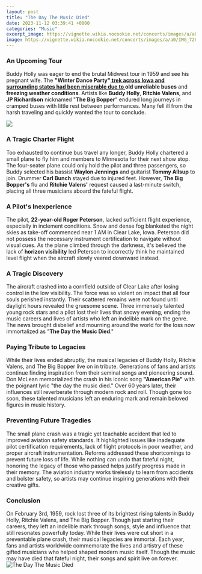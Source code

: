 ```yaml
---
layout: post
title: "The Day The Music Died"
date: 2023-11-12 03:39:41 +0000
categories: "Music"
excerpt_image: https://vignette.wikia.nocookie.net/concerts/images/a/a0/IMG_72825.jpg/revision/latest?cb=20200115130029
image: https://vignette.wikia.nocookie.net/concerts/images/a/a0/IMG_72825.jpg/revision/latest?cb=20200115130029
---
```


### An Upcoming Tour
Buddy Holly was eager to end the brutal Midwest tour in 1959 and see his pregnant wife. The **"Winter Dance Party"[ trek across Iowa and surrounding states had been miserable due to ](https://yt.io.vn/collection/aldaco)old unreliable buses** and **freezing weather conditions**. Artists like **Buddy Holly**, **Ritchie Valens**, and **JP Richardson** nicknamed "**The Big Bopper**" endured long journeys in cramped buses with little rest between performances. Many fell ill from the harsh traveling and quickly wanted the tour to conclude. 

![](https://upload.wikimedia.org/wikipedia/commons/f/f1/The_Day_the_Music_Died.jpg)
### A Tragic Charter Flight
Too exhausted to continue bus travel any longer, Buddy Holly chartered a small plane to fly him and members to Minnesota for their next show stop. The four-seater plane could only hold the pilot and three passengers, so Buddy selected his bassist **Waylon Jennings** and guitarist **Tommy Allsup** to join. Drummer **Carl Bunch** stayed due to injured feet. However, **The Big Bopper's** flu and **Ritchie Valens'** request caused a last-minute switch, placing all three musicians aboard the fateful flight.
### A Pilot's Inexperience 
The pilot, **22-year-old Roger Peterson**, lacked sufficient flight experience, especially in inclement conditions. Snow and dense fog blanketed the night skies as take-off commenced near 1 AM in Clear Lake, Iowa. Peterson did not possess the necessary instrument certification to navigate without visual cues. As the plane climbed through the darkness, it's believed the lack of **horizon visibility** led Peterson to incorrectly think he maintained level flight when the aircraft slowly veered downward instead.
### A Tragic Discovery
The aircraft crashed into a cornfield outside of Clear Lake after losing control in the low visibility. The force was so violent on impact that all four souls perished instantly. Their scattered remains were not found until daylight hours revealed the gruesome scene. Three immensely talented young rock stars and a pilot lost their lives that snowy evening, ending the music careers and lives of artists who left an indelible mark on the genre. The news brought disbelief and mourning around the world for the loss now immortalized as "**The Day the Music Died**."
### Paying Tribute to Legacies
While their lives ended abruptly, the musical legacies of Buddy Holly, Ritchie Valens, and The Big Bopper live on in tribute. Generations of fans and artists continue finding inspiration from their seminal songs and pioneering sound. Don McLean memorialized the crash in his iconic song **"American Pie"** with the poignant lyric "the day the music died." Over 60 years later, their influences still reverberate through modern rock and roll. Though gone too soon, these talented musicians left an enduring mark and remain beloved figures in music history.
### Preventing Future Tragedies 
The small plane crash was a tragic yet teachable accident that led to improved aviation safety standards. It highlighted issues like inadequate pilot certification requirements, lack of flight protocols in poor weather, and proper aircraft instrumentation. Reforms addressed these shortcomings to prevent future loss of life. While nothing can undo that fateful night, honoring the legacy of those who passed helps justify progress made in their memory. The aviation industry works tirelessly to learn from accidents and bolster safety, so artists may continue inspiring generations with their creative gifts.
### Conclusion 
On February 3rd, 1959, rock lost three of its brightest rising talents in Buddy Holly, Ritchie Valens, and The Big Bopper. Though just starting their careers, they left an indelible mark through songs, style and influence that still resonates powerfully today. While their lives were cut short in a preventable plane crash, their musical legacies are immortal. Each year, fans and artists worldwide commemorate the lives and artistry of these gifted musicians who helped shaped modern music itself. Though the music may have died that fateful night, their songs and spirit live on forever.
![The Day The Music Died](https://vignette.wikia.nocookie.net/concerts/images/a/a0/IMG_72825.jpg/revision/latest?cb=20200115130029)
